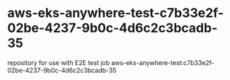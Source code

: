 # aws-eks-anywhere-test-c7b33e2f-02be-4237-9b0c-4d6c2c3bcadb-35
repository for use with E2E test job aws-eks-anywhere-test:c7b33e2f-02be-4237-9b0c-4d6c2c3bcadb-35
